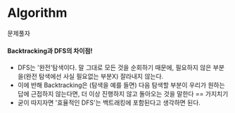 # Algorithm
문제풀자

#### Backtracking과 DFS의 차이점!
* DFS는 '완전'탐색이다. 말 그대로 모든 것을 순회하기 때문에, 필요하지 않은 부분을(완전 탐색에선 사실 필요없는 부분X) 잘라내지 않는다.
* 이에 반해 Backtracking은 (탐색을 예를 들면) 다음 탐색할 부분이 우리가 원하는 답에 근접하지 않는다면, 더 이상 진행하지 않고 돌아오는 것을 말한다 == 가지치기
* 굳이 따지자면 '효율적인 DFS'는 백트래킹에 포함된다고 생각하면 된다.